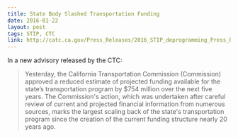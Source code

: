 ```yaml
---
title: State Body Slashed Transportation Funding
date: 2016-01-22
layout: post
tags: STIP, CTC
link: http://catc.ca.gov/Press_Releases/2016_STIP_deprogramming_Press_Release_012216.pdf
---
```


In a new advisory released by the CTC:

> Yesterday, the California Transportation Commission (Commission) approved a reduced estimate of projected funding available for the state’s transportation program by $754 million over the next five years. The Commission's action, which was undertaken after careful review of current and projected financial information from numerous sources, marks the largest scaling back of the state's transportation program since the creation of the current funding structure nearly 20 years ago.
